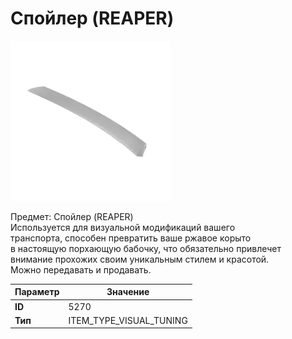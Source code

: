 # Спойлер (REAPER)

![Item Image](../img/5270.webp?raw=true)

Предмет: Спойлер (REAPER)<br>Используется для визуальной модификаций вашего<br>транспорта, способен превратить ваше ржавое корыто<br>в настоящую порхающую бабочку, что обязательно привлечет<br>внимание прохожих своим уникальным стилем и красотой.<br>Можно передавать и продавать.


| Параметр | Значение |
|----------|----------|
| **ID** | 5270 |
| **Тип** | ITEM_TYPE_VISUAL_TUNING |

